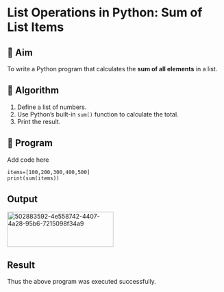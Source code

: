 # List Operations in Python: Sum of List Items

## 🎯 Aim
To write a Python program that calculates the **sum of all elements** in a list.

## 🧠 Algorithm
1. Define a list of numbers.
2. Use Python’s built-in `sum()` function to calculate the total.
3. Print the result.

## 🧾 Program

Add code here
```
items=[100,200,300,400,500]
print(sum(items))
```

## Output
<img width="248" height="82" alt="502883592-4e558742-4407-4a28-95b6-7215098f34a9" src="https://github.com/user-attachments/assets/b55fdf60-2569-45ba-8502-8aaa03a8743d" />

## Result
Thus the above program was executed successfully.
